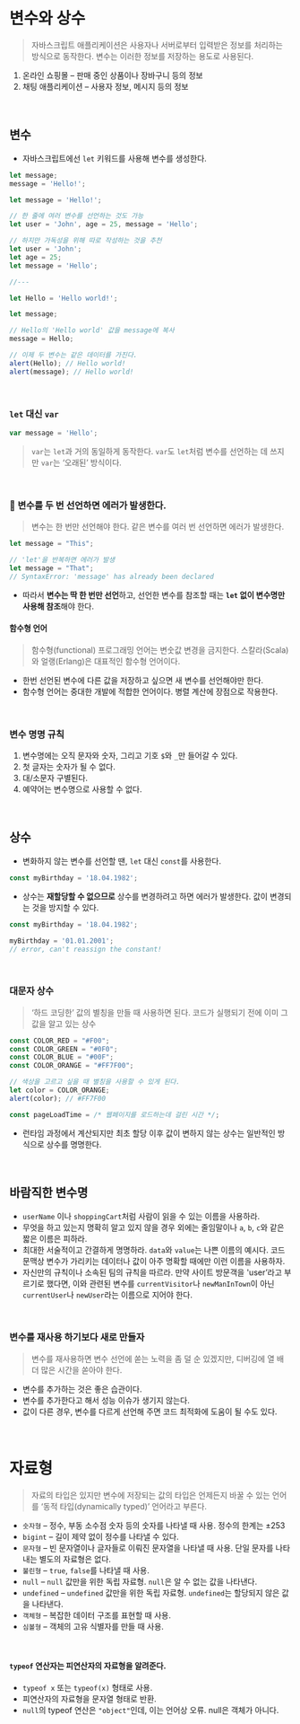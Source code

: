 # 변수와 상수

> 자바스크립트 애플리케이션은 사용자나 서버로부터 입력받은 정보를 처리하는 방식으로 동작한다. 변수는 이러한 정보를 저장하는 용도로 사용된다.

1. 온라인 쇼핑몰 – 판매 중인 상품이나 장바구니 등의 정보
2. 채팅 애플리케이션 – 사용자 정보, 메시지 등의 정보

<br>

## 변수

- 자바스크립트에선 `let` 키워드를 사용해 변수를 생성한다.

```javascript
let message;
message = 'Hello!';

let message = 'Hello!'; 

// 한 줄에 여러 변수를 선언하는 것도 가능
let user = 'John', age = 25, message = 'Hello';

// 하지만 가독성을 위해 따로 작성하는 것을 추천
let user = 'John';
let age = 25;
let message = 'Hello';

//---

let Hello = 'Hello world!';

let message;

// Hello의 'Hello world' 값을 message에 복사
message = Hello;

// 이제 두 변수는 같은 데이터를 가진다.
alert(Hello); // Hello world!
alert(message); // Hello world!
```

<br>

### `let` 대신 `var`

```javascript
var message = 'Hello';
```

> `var`는 `let`과 거의 동일하게 동작한다. `var`도 `let`처럼 변수를 선언하는 데 쓰지만 `var`는 ‘오래된’ 방식이다.

<br>

### 🚨 **변수를 두 번 선언하면 에러가 발생한다.**

> 변수는 한 번만 선언해야 한다. 같은 변수를 여러 번 선언하면 에러가 발생한다.

```javascript
let message = "This";

// 'let'을 반복하면 에러가 발생
let message = "That"; 
// SyntaxError: 'message' has already been declared
```

- 따라서 **변수는 딱 한 번만 선언**하고, 선언한 변수를 참조할 때는 **`let` 없이 변수명만 사용해 참조**해야 한다.

#### 함수형 언어

> 함수형(functional) 프로그래밍 언어는 변숫값 변경을 금지한다. 스칼라(Scala)와 얼랭(Erlang)은 대표적인 함수형 언어이다.

- 한번 선언된 변수에 다른 값을 저장하고 싶으면 새 변수를 선언해야만 한다.
- 함수형 언어는 중대한 개발에 적합한 언어이다. 병렬 계산에 장점으로 작용한다.

<br>

### 변수 명명 규칙

1. 변수명에는 오직 문자와 숫자, 그리고 기호 `$`와 `_`만 들어갈 수 있다.
2. 첫 글자는 숫자가 될 수 없다.
3. 대/소문자 구별된다.
4. 예약어는 변수명으로 사용할 수 없다.

<br>

## 상수

- 변화하지 않는 변수를 선언할 땐, `let` 대신 `const`를 사용한다.

```javascript
const myBirthday = '18.04.1982';
```

- 상수는 **재할당할 수 없으므로** 상수를 변경하려고 하면 에러가 발생한다. 값이 변경되는 것을 방지할 수 있다.

```javascript
const myBirthday = '18.04.1982';

myBirthday = '01.01.2001'; 
// error, can't reassign the constant!
```

<br>

### 대문자 상수

> ‘하드 코딩한’ 값의 별칭을 만들 때 사용하면 된다. 코드가 실행되기 전에 이미 그 값을 알고 있는 상수

```javascript
const COLOR_RED = "#F00";
const COLOR_GREEN = "#0F0";
const COLOR_BLUE = "#00F";
const COLOR_ORANGE = "#FF7F00";

// 색상을 고르고 싶을 때 별칭을 사용할 수 있게 된다.
let color = COLOR_ORANGE;
alert(color); // #FF7F00
```

```javascript
const pageLoadTime = /* 웹페이지를 로드하는데 걸린 시간 */;
```

- 런타임 과정에서 계산되지만 최초 할당 이후 값이 변하지 않는 상수는 일반적인 방식으로 상수를 명명한다.

<br>

## 바람직한 변수명

- `userName` 이나 `shoppingCart`처럼 사람이 읽을 수 있는 이름을 사용하라.
- 무엇을 하고 있는지 명확히 알고 있지 않을 경우 외에는 줄임말이나 `a`, `b`, `c`와 같은 짧은 이름은 피하라.
- 최대한 서술적이고 간결하게 명명하라. `data`와 `value`는 나쁜 이름의 예시다. 코드 문맥상 변수가 가리키는 데이터나 값이 아주 명확할 때에만 이런 이름을 사용하자.
- 자신만의 규칙이나 소속된 팀의 규칙을 따르라. 만약 사이트 방문객을 'user’라고 부르기로 했다면, 이와 관련된 변수를 `currentVisitor`나 `newManInTown`이 아닌 `currentUser`나 `newUser`라는 이름으로 지어야 한다.

<br>

### 변수를 재사용 하기보다 새로 만들자

> 변수를 재사용하면 변수 선언에 쏟는 노력을 좀 덜 순 있겠지만, 디버깅에 열 배 더 많은 시간을 쏟아야 한다.

- 변수를 추가하는 것은 좋은 습관이다.
- 변수를 추가한다고 해서 성능 이슈가 생기지 않는다. 
- 값이 다른 경우, 변수를 다르게 선언해 주면 코드 최적화에 도움이 될 수도 있다.

<br>

# 자료형

> 자료의 타입은 있지만 변수에 저장되는 값의 타입은 언제든지 바꿀 수 있는 언어를 ‘동적 타입(dynamically typed)’ 언어라고 부른다.

- `숫자형` – 정수, 부동 소수점 숫자 등의 숫자를 나타낼 때 사용. 정수의 한계는 ±253
- `bigint` – 길이 제약 없이 정수를 나타낼 수 있다.
- `문자형` – 빈 문자열이나 글자들로 이뤄진 문자열을 나타낼 때 사용. 단일 문자를 나타내는 별도의 자료형은 없다.
- `불린형` – `true`, `false`를 나타낼 때 사용.
- `null` – `null` 값만을 위한 독립 자료형. `null`은 알 수 없는 값을 나타낸다.
- `undefined` – `undefined` 값만을 위한 독립 자료형. `undefined`는 할당되지 않은 값을 나타낸다.
- `객체형` – 복잡한 데이터 구조를 표현할 때 사용.
- `심볼형` – 객체의 고유 식별자를 만들 때 사용.

<br>

#### `typeof` 연산자는 피연산자의 자료형을 알려준다.

- `typeof x` 또는 `typeof(x)` 형태로 사용.
- 피연산자의 자료형을 문자열 형태로 반환.
- `null`의 typeof 연산은 `"object"`인데, 이는 언어상 오류. null은 객체가 아니다.
